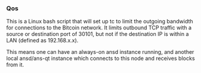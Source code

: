 ### Qos ###

This is a Linux bash script that will set up tc to limit the outgoing bandwidth for connections to the Bitcoin network. It limits outbound TCP traffic with a source or destination port of 30101, but not if the destination IP is within a LAN (defined as 192.168.x.x).

This means one can have an always-on ansd instance running, and another local ansd/ans-qt instance which connects to this node and receives blocks from it.
